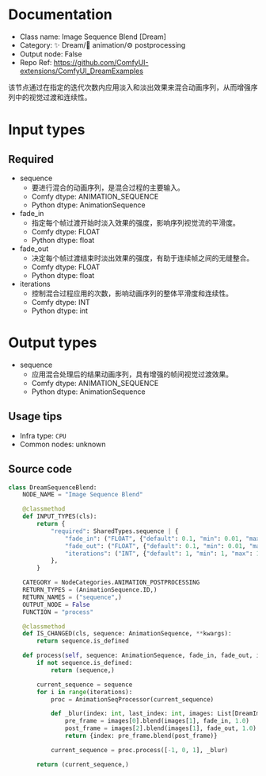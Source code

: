 
# Documentation
- Class name: Image Sequence Blend [Dream]
- Category: ✨ Dream/🎥 animation/⚙ postprocessing
- Output node: False
- Repo Ref: https://github.com/ComfyUI-extensions/ComfyUI_DreamExamples

该节点通过在指定的迭代次数内应用淡入和淡出效果来混合动画序列，从而增强序列中的视觉过渡和连续性。

# Input types
## Required
- sequence
    - 要进行混合的动画序列，是混合过程的主要输入。
    - Comfy dtype: ANIMATION_SEQUENCE
    - Python dtype: AnimationSequence
- fade_in
    - 指定每个帧过渡开始时淡入效果的强度，影响序列视觉流的平滑度。
    - Comfy dtype: FLOAT
    - Python dtype: float
- fade_out
    - 决定每个帧过渡结束时淡出效果的强度，有助于连续帧之间的无缝整合。
    - Comfy dtype: FLOAT
    - Python dtype: float
- iterations
    - 控制混合过程应用的次数，影响动画序列的整体平滑度和连续性。
    - Comfy dtype: INT
    - Python dtype: int

# Output types
- sequence
    - 应用混合处理后的结果动画序列，具有增强的帧间视觉过渡效果。
    - Comfy dtype: ANIMATION_SEQUENCE
    - Python dtype: AnimationSequence


## Usage tips
- Infra type: `CPU`
- Common nodes: unknown


## Source code
```python
class DreamSequenceBlend:
    NODE_NAME = "Image Sequence Blend"

    @classmethod
    def INPUT_TYPES(cls):
        return {
            "required": SharedTypes.sequence | {
                "fade_in": ("FLOAT", {"default": 0.1, "min": 0.01, "max": 0.5}),
                "fade_out": ("FLOAT", {"default": 0.1, "min": 0.01, "max": 0.5}),
                "iterations": ("INT", {"default": 1, "min": 1, "max": 10}),
            },
        }

    CATEGORY = NodeCategories.ANIMATION_POSTPROCESSING
    RETURN_TYPES = (AnimationSequence.ID,)
    RETURN_NAMES = ("sequence",)
    OUTPUT_NODE = False
    FUNCTION = "process"

    @classmethod
    def IS_CHANGED(cls, sequence: AnimationSequence, **kwargs):
        return sequence.is_defined

    def process(self, sequence: AnimationSequence, fade_in, fade_out, iterations):
        if not sequence.is_defined:
            return (sequence,)

        current_sequence = sequence
        for i in range(iterations):
            proc = AnimationSeqProcessor(current_sequence)

            def _blur(index: int, last_index: int, images: List[DreamImage]):
                pre_frame = images[0].blend(images[1], fade_in, 1.0)
                post_frame = images[2].blend(images[1], fade_out, 1.0)
                return {index: pre_frame.blend(post_frame)}

            current_sequence = proc.process([-1, 0, 1], _blur)

        return (current_sequence,)

```
